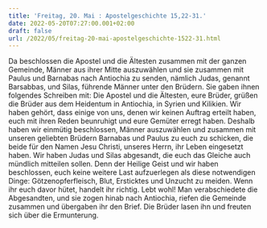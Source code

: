 ```yaml
---
title: 'Freitag, 20. Mai : Apostelgeschichte 15,22-31.'
date: 2022-05-20T07:27:00.001+02:00
draft: false
url: /2022/05/freitag-20-mai-apostelgeschichte-1522-31.html
---
```


Da beschlossen die Apostel und die Ältesten zusammen mit der ganzen Gemeinde, Männer aus ihrer Mitte auszuwählen und sie zusammen mit Paulus und Barnabas nach Antiochia zu senden, nämlich Judas, genannt Barsabbas, und Silas, führende Männer unter den Brüdern. Sie gaben ihnen folgendes Schreiben mit: Die Apostel und die Ältesten, eure Brüder, grüßen die Brüder aus dem Heidentum in Antiochia, in Syrien und Kilikien. Wir haben gehört, dass einige von uns, denen wir keinen Auftrag erteilt haben, euch mit ihren Reden beunruhigt und eure Gemüter erregt haben. Deshalb haben wir einmütig beschlossen, Männer auszuwählen und zusammen mit unseren geliebten Brüdern Barnabas und Paulus zu euch zu schicken, die beide für den Namen Jesu Christi, unseres Herrn, ihr Leben eingesetzt haben. Wir haben Judas und Silas abgesandt, die euch das Gleiche auch mündlich mitteilen sollen. Denn der Heilige Geist und wir haben beschlossen, euch keine weitere Last aufzuerlegen als diese notwendigen Dinge: Götzenopferfleisch, Blut, Ersticktes und Unzucht zu meiden. Wenn ihr euch davor hütet, handelt ihr richtig. Lebt wohl! Man verabschiedete die Abgesandten, und sie zogen hinab nach Antiochia, riefen die Gemeinde zusammen und übergaben ihr den Brief. Die Brüder lasen ihn und freuten sich über die Ermunterung.